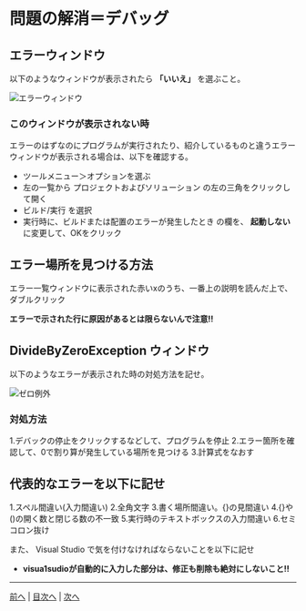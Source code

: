 # 問題の解消＝デバッグ

## エラーウィンドウ
以下のようなウィンドウが表示されたら **「いいえ」** を選ぶこと。

![エラーウィンドウ](imgs/0300.png)

### このウィンドウが表示されない時
エラーのはずなのにプログラムが実行されたり、紹介しているものと違うエラーウィンドウが表示される場合は、以下を確認する。

- ツールメニュー＞オプションを選ぶ
- 左の一覧から プロジェクトおよびソリューション の左の三角をクリックして開く
- ビルド/実行 を選択
- 実行時に、ビルドまたは配置のエラーが発生したとき の欄を、 **起動しない** に変更して、OKをクリック


## エラー場所を見つける方法

エラー一覧ウィンドウに表示された赤いxのうち、一番上の説明を読んだ上で、ダブルクリック

**エラーで示された行に原因があるとは限らないんで注意!!**
## DivideByZeroException ウィンドウ
以下のようなエラーが表示された時の対処方法を記せ。

![ゼロ例外](imgs/0301.png)

### 対処方法
1.デバックの停止をクリックするなどして、プログラムを停止
2.エラー箇所を確認して、0で割り算が発生している場所を見つける
3.計算式をなおす

## 代表的なエラーを以下に記せ
1.スペル間違い(入力間違い)
2.全角文字
3.書く場所間違い。{}の見間違い
4.{}や()の開く数と閉じる数の不一致
5.実行時のテキストボックスの入力間違い
6.セミコロン抜け

また、 Visual Studio で気を付けなければならないことを以下に記せ
- **visua1sudioが自動的に入力した部分は、修正も削除も絶対にしないこと!!**

---

[前へ](README.md#%E3%83%97%E3%83%AD%E3%82%B0%E3%83%A9%E3%83%9F%E3%83%B3%E3%82%B0%E3%81%AE%E8%82%9D) | [目次へ](README.md#%E7%9B%AE%E6%AC%A1) | [次へ](04.md)
